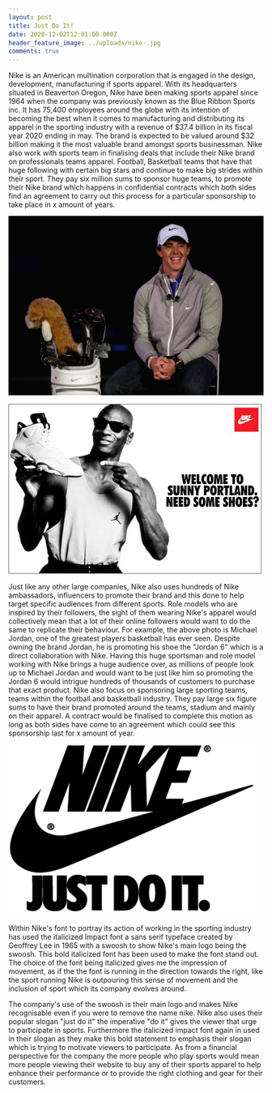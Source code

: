 ```yaml
---
layout: post
title: Just Do It!
date: 2020-12-02T12:01:00.000Z
header_feature_image: ../uploads/nike-.jpg
comments: true
---
```

Nike is an American multination corporation that is engaged in the design, development, manufacturing if sports apparel. With its headquarters situated in Beaverton Oregon, Nike have been making sports apparel since 1964 when the company was previously known as the Blue Ribbon Sports inc. It has 75,400 employees around the globe with its intention of becoming the best when it comes to manufacturing and distributing its apparel in the sporting industry with a revenue of $37.4 billion in its fiscal year 2020 ending in may. The brand is expected to be valued around $32 billion making it the most valuable brand amongst sports businessman. Nike also work with sports team in finalising deals that include their Nike brand on professionals teams apparel. Football, Basketball teams that have that huge following with certain big stars and continue to make big strides within their sport. They pay six million sums to sponsor huge teams, to promote their Nike brand which happens in confidential contracts which both sides find an agreement to carry out this process for a particular sponsorship to take place in x amount of years.



![](../uploads/rory-mcilory-unveiled-new-brand-ambassador-1b7ogam5vqtx.jpg)

![](../uploads/michel-jordan-nike.png)

Just like any other large companies, Nike also uses hundreds of Nike ambassadors, influencers to promote their brand and this done to help target specific audiences from different sports. Role models who are inspired by their followers, the sight of them wearing Nike's apparel would collectively mean that a lot of their online followers would want to do the same to replicate their behaviour. For example, the above photo is Michael Jordan, one of the greatest players basketball has ever seen. Despite owning the brand Jordan, he is promoting his shoe the "Jordan 6" which is a direct collaboration with Nike. Having this huge sportsman and role model working with Nike brings a huge audience over, as millions of people look up to Michael Jordan and would want to be just like him so promoting the Jordan 6 would intrigue hundreds of thousands of customers to purchase that exact product. Nike also focus on sponsoring large sporting teams, teams within the football and basketball industry. They pay large six figure sums to have their brand promoted around the teams, stadium and mainly on their apparel. A contract would be finalised to complete this motion as long as both sides have come to an agreement which could see this sponsorship last for x amount of year.

![](../uploads/nike-just-do-it-.png)

Within Nike's font to portray its action of working in the sporting industry has used the italicized Impact font a sans serif typeface created by Geoffrey Lee in 1965  with a swoosh to show Nike's main logo being the swoosh. This bold italicized font has been used to make the font stand out. The choice of the font being italicized gives me the impression of movement, as if the the font is running in the direction towards the right, like the sport running Nike is outpouring this sense of movement and the inclusion of sport which its company evolves around. 

The company's use of the swoosh is their main logo and makes Nike recognisable even if you were to remove the name nike. Nike also uses their popular slogan "just do it" the imperative "do it" gives the viewer that urge to participate in sports. Furthermore the italicized impact font again in used in their slogan as they make this bold statement to emphasis their slogan which is trying to motivate viewers to participate. As from a financial perspective for the company the more people who play sports would mean more people viewing their website to buy any of their sports apparel to help enhance their performance or to provide the right clothing and gear for their customers.